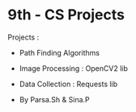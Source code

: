 # 9th - CS Projects

Projects :

- Path Finding Algorithms

- Image Processing : OpenCV2 lib

- Data Collection : Requests lib

* By Parsa.Sh & Sina.P
